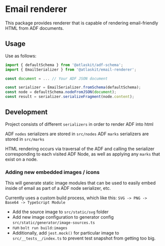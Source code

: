 # Email renderer

This package provides renderer that is capable of rendering email-friendly HTML from ADF documents.

## Usage

Use as follows:

```javascript
import { defaultSchema } from '@atlaskit/adf-schema';
import { EmailSerializer } from '@atlaskit/email-renderer';

const document = ... // Your ADF JSON document

const serializer = EmailSerializer.fromSchema(defaultSchema);
const node = defaultSchema.nodeFromJSON(document);
const result = serializer.serializeFragment(node.content);
```

## Development

Project consists of different `serializers` in order to render ADF into html

ADF `nodes` serializers are stored in `src/nodes`
ADF `marks` serializers are stored in `src/marks`

HTML rendering occurs via traversal of the ADF and calling the serializer corresponding to each visited ADF Node, as well as applying any `marks` that exist on a node.

### Adding new embedded images / icons

This will generate static image modules that can be used to easily embed inside of email as part of a ADF node serializer, etc.

Currently uses a custom build process, which like this: `SVG -> PNG -> Base64 -> TypeScript Module`

- Add the source image to `src/static/svg` folder
- Add new image configuration to generator config `src/static/generator/image-sources.ts`
- run `bolt run build:images`
- Additionally, add `jest.mock()` for particular image to `src/__tests__/index.ts` to prevent test snapshot from getting too big.
